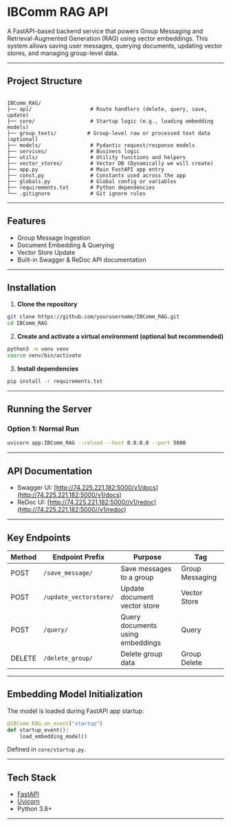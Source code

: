 
# IBComm RAG API

A FastAPI-based backend service that powers Group Messaging and Retrieval-Augmented Generation (RAG) using vector embeddings. This system allows saving user messages, querying documents, updating vector stores, and managing group-level data.

---

## Project Structure

```

IBComm_RAG/
├── api/                   # Route handlers (delete, query, save, update)
├── core/                  # Startup logic (e.g., loading embedding models)
├── group_texts/          # Group-level raw or processed text data (optional)
├── models/                # Pydantic request/response models
├── services/              # Business logic
├── utils/                 # Utility functions and helpers
├── vector_stores/         # Vector DB (Dynamically we will create)
├── app.py                 # Main FastAPI app entry
├── const.py               # Constants used across the app
├── globals.py             # Global config or variables
├── requirements.txt       # Python dependencies
└── .gitignore             # Git ignore rules

````

---

## Features

-  Group Message Ingestion
-  Document Embedding & Querying
-  Vector Store Update
- Built-in Swagger & ReDoc API documentation

---

## Installation

1. **Clone the repository**

```bash
git clone https://github.com/yourusername/IBComm_RAG.git
cd IBComm_RAG
````

2. **Create and activate a virtual environment (optional but recommended)**

```bash
python3 -m venv venv
source venv/bin/activate 
```

3. **Install dependencies**

```bash
pip install -r requirements.txt
```

---

## Running the Server

### Option 1: Normal Run

```bash
uvicorn app:IBComm_RAG --reload --host 0.0.0.0 --port 5000
```


---

## API Documentation

* Swagger UI: [http://74.225.221.182:5000/v1/docs](http://74.225.221.182:5000/v1/docs)
* ReDoc UI: [http://74.225.221.182:5000//v1/redoc](http://74.225.221.182:5000//v1/redoc)

---

## Key Endpoints

| Method | Endpoint Prefix        | Purpose                          | Tag             |
| ------ | ---------------------- | -------------------------------- | --------------- |
| POST   | `/save_message/`       | Save messages to a group         | Group Messaging |
| POST   | `/update_vectorstore/` | Update document vector store     | Vector Store    |
| POST   | `/query/`              | Query documents using embeddings | Query           |
| DELETE | `/delete_group/`       | Delete group data                | Group Delete    |

---

##  Embedding Model Initialization

The model is loaded during FastAPI app startup:

```python
@IBComm_RAG.on_event("startup")
def startup_event():
    load_embedding_model()
```

Defined in `core/startup.py`.

---

##  Tech Stack

* [FastAPI](https://fastapi.tiangolo.com/)
* [Uvicorn](https://www.uvicorn.org/)
* Python 3.8+

---


